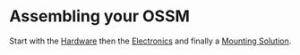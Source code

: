 # Assembling your OSSM

Start with the [Hardware](hardware_assembly.md) then the [Electronics](electronics.md) and finally a [Mounting Solution](../mounting/index.md). 